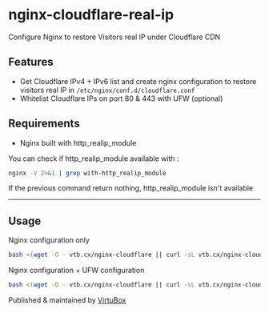 # nginx-cloudflare-real-ip

Configure Nginx to restore Visitors real IP under Cloudflare CDN

## Features

* Get Cloudflare IPv4 + IPv6 list and create nginx configuration to restore visitors real IP in `/etc/nginx/conf.d/cloudflare.conf`
* Whitelist Cloudflare IPs on port 80 & 443 with UFW (optional)

## Requirements

* Nginx built with http_realip_module

You can check if http_realip_module available with :

```bash
nginx -V 2>&1 | grep with-http_realip_module
```

If the previous command return nothing, http_realip_module isn't available

---

## Usage

Nginx configuration only

```bash
bash <(wget -O - vtb.cx/nginx-cloudflare || curl -sL vtb.cx/nginx-cloudflare)
```

Nginx configuration + UFW configuration

```bash
bash <(wget -O - vtb.cx/nginx-cloudflare || curl -sL vtb.cx/nginx-cloudflare) --ufw
```

Published & maintained by [VirtuBox](https://virtubox.net)
